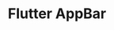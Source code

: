 ---
layout: default
title: Flutter AppBar
parent: Material Components
nav_order: 1
permalink: flutter-appbar
menu_title: AppBar
---